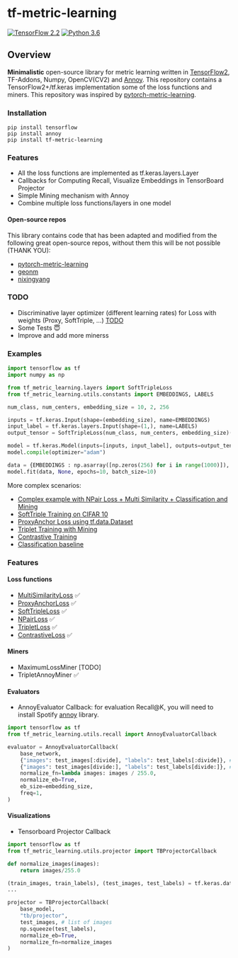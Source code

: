 # tf-metric-learning

[![TensorFlow 2.2](https://img.shields.io/badge/TensorFlow-2.2-FF6F00?logo=tensorflow)](https://github.com/tensorflow/tensorflow/releases/tag/v2.2.0) [![Python 3.6](https://img.shields.io/badge/Python-3.6-3776AB)](https://www.python.org/downloads/release/python-360/)

## Overview

**Minimalistic** open-source library for metric learning written in [TensorFlow2](https://github.com/tensorflow/tensorflow), TF-Addons, Numpy, OpenCV(CV2) and [Annoy](https://github.com/spotify/annoy). This repository contains a TensorFlow2+/tf.keras implementation some of the loss functions and miners. This repository was inspired by [pytorch-metric-learning](https://github.com/KevinMusgrave/pytorch-metric-learning).

### Installation

    pip install tensorflow
    pip install annoy
    pip install tf-metric-learning

### Features

* All the loss functions are implemented as tf.keras.layers.Layer
* Callbacks for Computing Recall, Visualize Embeddings in TensorBoard Projector
* Simple Mining mechanism with Annoy
* Combine multiple loss functions/layers in one model

#### Open-source repos
This library contains code that has been adapted and modified from the following great open-source repos, without them this will be not possible (THANK YOU):

* [pytorch-metric-learning](https://github.com/KevinMusgrave/pytorch-metric-learning)
* [geonm](https://github.com/geonm?tab=repositories)
* [nixingyang](https://github.com/nixingyang/Proxy-Anchor-Loss)

### TODO

* Discriminative layer optimizer (different learning rates) for Loss with weights (Proxy, SoftTriple, ...) [TODO](https://github.com/tensorflow/addons/pull/969)
* Some Tests 😇
* Improve and add more minerss

### Examples

```python
import tensorflow as tf
import numpy as np

from tf_metric_learning.layers import SoftTripleLoss
from tf_metric_learning.utils.constants import EMBEDDINGS, LABELS

num_class, num_centers, embedding_size = 10, 2, 256

inputs = tf.keras.Input(shape=(embedding_size), name=EMBEDDINGS)
input_label = tf.keras.layers.Input(shape=(1,), name=LABELS)
output_tensor = SoftTripleLoss(num_class, num_centers, embedding_size)({EMBEDDINGS:inputs, LABELS:input_label})

model = tf.keras.Model(inputs=[inputs, input_label], outputs=output_tensor)
model.compile(optimizer="adam")

data = {EMBEDDINGS : np.asarray([np.zeros(256) for i in range(1000)]), LABELS: np.zeros(1000, dtype=np.float32)}
model.fit(data, None, epochs=10, batch_size=10)
```

More complex scenarios:

* [Complex example with NPair Loss + Multi Similarity + Classification and Mining](examples/npair.py)
* [SoftTriple Training on CIFAR 10](examples/softriple.py)
* [ProxyAnchor Loss using tf.data.Dataset](examples/proxyanchor.py)
* [Triplet Training with Mining](examples/triplet.py)
* [Contrastive Training](examples/contrastive.py)
* [Classification baseline](examples/classification.py)

### Features

#### Loss functions

* [MultiSimilarityLoss](https://arxiv.org/abs/1904.06627) ✅
* [ProxyAnchorLoss](https://arxiv.org/abs/2003.13911) ✅
* [SoftTripleLoss](https://arxiv.org/abs/1909.05235) ✅
* [NPairLoss](http://www.nec-labs.com/uploads/images/Department-Images/MediaAnalytics/papers/nips16_npairmetriclearning.pdf) ✅
* [TripletLoss](https://papers.nips.cc/paper/2795-distance-metric-learning-for-large-margin-nearest-neighbor-classification.pdf) ✅
* [ContrastiveLoss](http://yann.lecun.com/exdb/publis/pdf/hadsell-chopra-lecun-06.pdf) ✅

#### Miners

* MaximumLossMiner [TODO]
* TripletAnnoyMiner ✅

#### Evaluators

* AnnoyEvaluator Callback: for evaluation Recall@K, you will need to install Spotify [annoy](https://github.com/spotify/annoy) library.

```python
import tensorflow as tf
from tf_metric_learning.utils.recall import AnnoyEvaluatorCallback

evaluator = AnnoyEvaluatorCallback(
    base_network,
    {"images": test_images[:divide], "labels": test_labels[:divide]}, # images stored to index
    {"images": test_images[divide:], "labels": test_labels[divide:]}, # images to query
    normalize_fn=lambda images: images / 255.0,
    normalize_eb=True,
    eb_size=embedding_size,
    freq=1,
)
```

#### Visualizations

* Tensorboard Projector Callback

```python
import tensorflow as tf
from tf_metric_learning.utils.projector import TBProjectorCallback

def normalize_images(images):
    return images/255.0

(train_images, train_labels), (test_images, test_labels) = tf.keras.datasets.cifar10.load_data()
...

projector = TBProjectorCallback(
    base_model,
    "tb/projector",
    test_images, # list of images
    np.squeeze(test_labels),
    normalize_eb=True,
    normalize_fn=normalize_images
)
```
